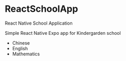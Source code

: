 # ReactSchoolApp
React Native School Application

Simple React Native Expo app for Kindergarden school
- Chinese
- English
- Mathematics


